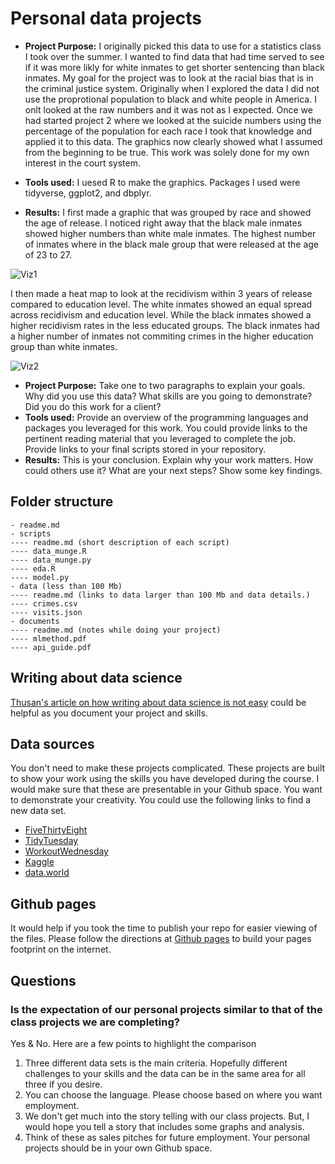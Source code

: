 # Personal data projects
- __Project Purpose:__ I originally picked this data to use for a statistics class I took over the summer. I wanted to find data that had time served to see if it was more likly for white inmates to get shorter sentencing than black inmates. My goal for the project was to look at the racial bias that is in the criminal justice system. Originally when I explored the data I did not use the proprotional population to black and white people in America. I onlt looked at the raw numbers and it was not as I expected. Once we had started project 2 where we looked at the suicide numbers using the percentage of the population for each race I took that knowledge and applied it to this data. The graphics now clearly showed what I assumed from the beginning to be true. This work was solely done for my own interest in the court system. 


- __Tools used:__ I uesed R to make the graphics. Packages I used were tidyverse, ggplot2, and dbplyr. 


- __Results:__ I first made a graphic that was grouped by race and showed the age of release. I noticed right away that the black male inmates showed higher numbers than white male inmates. The highest number of inmates where in the black male group that were released at the age of 23 to 27. 

![Viz1](https://user-images.githubusercontent.com/89158977/145720296-1bd9dc66-95bf-4b17-a26c-6caf3445e8e9.png)

I then made a heat map to look at the recidivism within 3 years of release compared to education level. The white inmates showed an equal spread across recidivism and education level. While the black inmates showed a higher recidivism rates in the less educated groups. The black inmates had a higher number of inmates not commiting crimes in the higher education group than white inmates.  

![Viz2](https://user-images.githubusercontent.com/89158977/145720681-0b3bef04-5f54-4702-9a39-2bc3db02cbdd.png)



- __Project Purpose:__ Take one to two paragraphs to explain your goals.  Why did you use this data? What skills are you going to demonstrate? Did you do this work for a client? 
- __Tools used:__ Provide an overview of the programming languages and packages you leveraged for this work.  You could provide links to the pertinent reading material that you leveraged to complete the job. Provide links to your final scripts stored in your repository.
- __Results:__ This is your conclusion.  Explain why your work matters.  How could others use it?  What are your next steps? Show some key findings.

## Folder structure

```
- readme.md
- scripts
---- readme.md (short description of each script)
---- data_munge.R
---- data_munge.py
---- eda.R
---- model.py
- data (less than 100 Mb)
---- readme.md (links to data larger than 100 Mb and data details.)
---- crimes.csv
---- visits.json
- documents
---- readme.md (notes while doing your project)
---- mlmethod.pdf
---- api_guide.pdf
```

## Writing about data science

[Thusan's article on how writing about data science is not easy](https://towardsdatascience.com/lets-admit-it-writing-about-data-science-is-not-easy-37a376777d36) could be helpful as you document your project and skills.

## Data sources

You don't need to make these projects complicated. These projects are built to show your work using the skills you have developed during the course. I would make sure that these are presentable in your Github space. You want to demonstrate your creativity. You could use the following links to find a new data set. 

- [FiveThirtyEight](https://github.com/fivethirtyeight/data)
- [TidyTuesday](https://github.com/rfordatascience/tidytuesday)
- [WorkoutWednesday](http://www.workout-wednesday.com/)
- [Kaggle](https://www.kaggle.com/datasets)
- [data.world](https://data.world/search?context=community&entryTypeLabel=dataset&q=free+data&type=all)

## Github pages

It would help if you took the time to publish your repo for easier viewing of the files.  Please follow the directions at [Github pages](https://pages.github.com/) to build your pages footprint on the internet.

## Questions

### Is the expectation of our personal projects similar to that of the class projects we are completing?

Yes & No. Here are a few points to highlight the comparison

1. Three different data sets is the main criteria. Hopefully different challenges to your skills and the data can be in the same area for all three if you desire.
2. You can choose the language. Please choose based on where you want employment.
3. We don't get much into the story telling with our class projects.  But, I would hope you tell a story that includes some graphs and analysis.
4. Think of these as sales pitches for future employment. Your personal projects should be in your own Github space.
